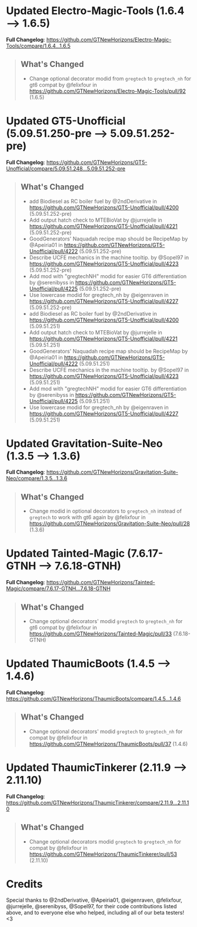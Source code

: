 # Updated Electro-Magic-Tools (1.6.4 -->  1.6.5)
**Full Changelog**: https://github.com/GTNewHorizons/Electro-Magic-Tools/compare/1.6.4...1.6.5
>## What's Changed
> * Change optional decorator modid from `gregtech` to `gregtech_nh` for gt6 compat by @felixfour in https://github.com/GTNewHorizons/Electro-Magic-Tools/pull/92 (1.6.5)
>

# Updated GT5-Unofficial (5.09.51.250-pre -->  5.09.51.252-pre)
**Full Changelog**: https://github.com/GTNewHorizons/GT5-Unofficial/compare/5.09.51.248...5.09.51.252-pre
>## What's Changed
> * add Biodiesel as RC boiler fuel by @2ndDerivative in https://github.com/GTNewHorizons/GT5-Unofficial/pull/4200 (5.09.51.252-pre)
> * Add output hatch check to MTEBioVat by @jurrejelle in https://github.com/GTNewHorizons/GT5-Unofficial/pull/4221 (5.09.51.252-pre)
> * GoodGenerators' Naquadah recipe map should be RecipeMap<FuelBackend> by @Apeiria01 in https://github.com/GTNewHorizons/GT5-Unofficial/pull/4222 (5.09.51.252-pre)
> * Describe UCFE mechanics in the machine tooltip. by @Sopel97 in https://github.com/GTNewHorizons/GT5-Unofficial/pull/4223 (5.09.51.252-pre)
> * Add mod with "gregtechNH" modid for easier GT6 differentiation by @serenibyss in https://github.com/GTNewHorizons/GT5-Unofficial/pull/4225 (5.09.51.252-pre)
> * Use lowercase modid for gregtech_nh by @eigenraven in https://github.com/GTNewHorizons/GT5-Unofficial/pull/4227 (5.09.51.252-pre)
> * add Biodiesel as RC boiler fuel by @2ndDerivative in https://github.com/GTNewHorizons/GT5-Unofficial/pull/4200 (5.09.51.251)
> * Add output hatch check to MTEBioVat by @jurrejelle in https://github.com/GTNewHorizons/GT5-Unofficial/pull/4221 (5.09.51.251)
> * GoodGenerators' Naquadah recipe map should be RecipeMap<FuelBackend> by @Apeiria01 in https://github.com/GTNewHorizons/GT5-Unofficial/pull/4222 (5.09.51.251)
> * Describe UCFE mechanics in the machine tooltip. by @Sopel97 in https://github.com/GTNewHorizons/GT5-Unofficial/pull/4223 (5.09.51.251)
> * Add mod with "gregtechNH" modid for easier GT6 differentiation by @serenibyss in https://github.com/GTNewHorizons/GT5-Unofficial/pull/4225 (5.09.51.251)
> * Use lowercase modid for gregtech_nh by @eigenraven in https://github.com/GTNewHorizons/GT5-Unofficial/pull/4227 (5.09.51.251)
>

# Updated Gravitation-Suite-Neo (1.3.5 -->  1.3.6)
**Full Changelog**: https://github.com/GTNewHorizons/Gravitation-Suite-Neo/compare/1.3.5...1.3.6
>## What's Changed
> * Change modid in optional decorators to `gregtech_nh` instead of `gregtech` to work with gt6 again by @felixfour in https://github.com/GTNewHorizons/Gravitation-Suite-Neo/pull/28 (1.3.6)
>

# Updated Tainted-Magic (7.6.17-GTNH -->  7.6.18-GTNH)
**Full Changelog**: https://github.com/GTNewHorizons/Tainted-Magic/compare/7.6.17-GTNH...7.6.18-GTNH
>## What's Changed
> * Change optional decorators' modid `gregtech` to `gregtech_nh` for gt6 compat by @felixfour in https://github.com/GTNewHorizons/Tainted-Magic/pull/33 (7.6.18-GTNH)
>

# Updated ThaumicBoots (1.4.5 -->  1.4.6)
**Full Changelog**: https://github.com/GTNewHorizons/ThaumicBoots/compare/1.4.5...1.4.6
>## What's Changed
> * Change optional decorators' modid `gregtech` to `gregtech_nh` for compat by @felixfour in https://github.com/GTNewHorizons/ThaumicBoots/pull/37 (1.4.6)
>

# Updated ThaumicTinkerer (2.11.9 -->  2.11.10)
**Full Changelog**: https://github.com/GTNewHorizons/ThaumicTinkerer/compare/2.11.9...2.11.10
>## What's Changed
> * Change optional decorators modid `gregtech` to `gregtech_nh` for compat by @felixfour in https://github.com/GTNewHorizons/ThaumicTinkerer/pull/53 (2.11.10)
>

# Credits
Special thanks to @2ndDerivative, @Apeiria01, @eigenraven, @felixfour, @jurrejelle, @serenibyss, @Sopel97, for their code contributions listed above, and to everyone else who helped, including all of our beta testers! <3